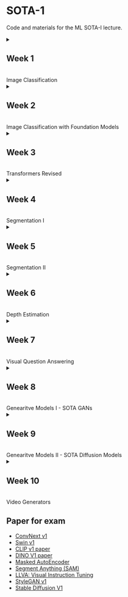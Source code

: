 # SOTA-1
Code and materials for the ML SOTA-I lecture.

<details>
<summary> <H2> Week 1 </H2><BR>
Image Classification
</summary>

* BOARD: [https://zoom-x.de/wb/doc/e0_IXOFrS7S3y4Q-Td-APA](https://zoom-x.de/wb/doc/e0_IXOFrS7S3y4Q-Td-APA)


### SotA Links + Materials
* [arxiv.org Preprints](https://arxiv.org/)
    * [Arxiv tag](https://arxivtag.com/)
    * [DL Monitor](https://deeplearn.org/)   
* [Scholar Inbox](https://www.scholar-inbox.com/)
* [AK on Twitter](https://twitter.com/_akhaliq)
* [Papers with Code](https://paperswithcode.com/sota)
* [Hugging Face](https://huggingface.co/models)
* [Zotero](https://www.zotero.org/)

### Image Classification
#### Benchmarks
* [ImageNet](https://paperswithcode.com/sota/image-classification-on-imagenet)
* [ImageNet100](https://paperswithcode.com/sota/image-classification-on-imagenet-100)
*  ...
  
#### Baseline Models
* ResNet
   * [paper](https://www.cv-foundation.org/openaccess/content_cvpr_2016/papers/He_Deep_Residual_Learning_CVPR_2016_paper.pdf)
   * [code](https://github.com/pytorch/vision/blob/main/torchvision/models/resnet.py)
* Transformer
   * [paper](https://openreview.net/pdf?id=YicbFdNTTy)
   * [code](https://github.com/lucidrains/vit-pytorch) 

#### SOTA CNN
* [ConvNext v2](https://openaccess.thecvf.com/content/CVPR2023/papers/Woo_ConvNeXt_V2_Co-Designing_and_Scaling_ConvNets_With_Masked_Autoencoders_CVPR_2023_paper.pdf)
   * [code](https://github.com/facebookresearch/ConvNeXt-V2)
   * [ConvNext v1](https://openaccess.thecvf.com/content/CVPR2022/papers/Liu_A_ConvNet_for_the_2020s_CVPR_2022_paper.pdf)

#### SOTA Transformer
* [Swin v2](https://openaccess.thecvf.com/content/CVPR2022/papers/Liu_Swin_Transformer_V2_Scaling_Up_Capacity_and_Resolution_CVPR_2022_paper.pdf)
   * [code](https://github.com/microsoft/Swin-Transformer)
   * [Swin v1](https://openaccess.thecvf.com/content/ICCV2021/papers/Liu_Swin_Transformer_Hierarchical_Vision_Transformer_Using_Shifted_Windows_ICCV_2021_paper.pdf)

</details>

<details>
<summary> <H2> Week 2 </H2><BR>
Image Classification with Foundation Models
</summary>

### Backbones
* [ConvNext v2](https://openaccess.thecvf.com/content/CVPR2023/papers/Woo_ConvNeXt_V2_Co-Designing_and_Scaling_ConvNets_With_Masked_Autoencoders_CVPR_2023_paper.pdf)
   * [code](https://github.com/facebookresearch/ConvNeXt-V2) 
* [Clipp V2](https://arxiv.org/pdf/2306.15658.pdf)
   * [code](https://github.com/UCSC-VLAA/CLIPA)
   * [CLIP v1 paper](https://arxiv.org/pdf/2103.00020.pdf)
* [Dino V2](https://arxiv.org/pdf/2304.07193.pdf)
   * [code](https://github.com/facebookresearch/dinov2)
   * [DINO V1 paper](https://arxiv.org/pdf/2104.14294.pdf)

### Self-Supervised 
* [Masked AutoEncoder](https://arxiv.org/pdf/2111.06377.pdf)

### SOTA FM Classification
* [Battle of the Backbones](https://openreview.net/pdf?id=1yOnfDpkVe)
   * [code](https://github.com/hsouri/Battle-of-the-Backbones)
* [ConvNet vs Transformer, Supervised vs CLIP: Beyond ImageNet Accuracy](https://arxiv.org/pdf/2311.09215.pdf)
   * [code](https://github.com/kirill-vish/Beyond-INet) 

</details>

<details>
<summary> <H2> Week 3 </H2><BR>
Transformers Revised
</summary>

### Background
* [Attetion is all you need](https://papers.neurips.cc/paper/7181-attention-is-all-you-need.pdf)
* [Why do LLMs attend the first token](https://arxiv.org/pdf/2504.02732)

### Group 1
* [Generating Long Sequences with Sparse Transformers](https://arxiv.org/abs/1904.10509)
* [Fast and Memory-Efficient Exact Attention with IO-Awareness](https://arxiv.org/abs/2205.14135)

### Group 2
* [Self-Attention with Relative Position Representations](https://arxiv.org/abs/1803.02155)
* [Layer Normalization](https://arxiv.org/abs/1607.06450)

</details>

<details>
<summary> <H2> Week 4 </H2><BR>
Segmentation I
</summary>

### Benchmarks
* [MS-COCO](https://paperswithcode.com/sota/instance-segmentation-on-coco)
     * [website](https://cocodataset.org/#home)
* [CityScapes](https://paperswithcode.com/sota/semantic-segmentation-on-cityscapes)
     * [website](https://www.cityscapes-dataset.com/dataset-overview/)

### Baseline Model
* [U-Net](https://arxiv.org/pdf/1505.04597v1.pdf)
     * [PyTorch Code](https://github.com/milesial/Pytorch-UNet)
     * [Annotated Code](https://nn.labml.ai/unet/index.html)

### SOTA
* [#1 MS-COCO: EVA: Exploring the Limits of Masked Visual Representation Learning at Scale](https://openaccess.thecvf.com/content/CVPR2023/papers/Fang_EVA_Exploring_the_Limits_of_Masked_Visual_Representation_Learning_at_CVPR_2023_paper.pdf)
     * [code](https://github.com/baaivision/EVA/tree/master/EVA-01)
* [#3 ScityScapes: InternImage: Exploring Large-Scale Vision Foundation Models with
Deformable Convolutions](https://openaccess.thecvf.com/content/CVPR2023/papers/Wang_InternImage_Exploring_Large-Scale_Vision_Foundation_Models_With_Deformable_Convolutions_CVPR_2023_paper.pdf)
     * [code](https://github.com/OpenGVLab/InternImage)


</details>
<details>
<summary> <H2> Week 5 </H2><BR>
Segmentation II
</summary>
   
### SOTA
* [Segment Anything (SAM)](https://arxiv.org/pdf/2304.02643.pdf)
     * [code](https://github.com/facebookresearch/segment-anything)
     * [Demo](https://segment-anything.com/demo)
     * [Colab Tutorial](https://colab.research.google.com/github/roboflow-ai/notebooks/blob/main/notebooks/how-to-segment-anything-with-sam.ipynb)    
* [Segment Everything Everywhere All at Once (SEEM)](https://openreview.net/pdf?id=UHBrWeFWlL)
     * [code](https://github.com/UX-Decoder/Segment-Everything-Everywhere-All-At-Once)
* [Segment Like Me (Slime)](https://arxiv.org/pdf/2309.03179.pdf)
     * [code](https://github.com/aliasgharkhani/SLiMe)
     * [Colab Demo](https://colab.research.google.com/drive/1fpKx6b2hQGEx1GK269vOw_sKeV9Rpnuj?usp=sharing)

</details>

<details>
<summary> <H2> Week 6 </H2><BR>
Depth Estimation 
</summary>
   
### Overview


### Benchmark Monocular
* [NYU-v2 leaderboard](https://paperswithcode.com/sota/monocular-depth-estimation-on-nyu-depth-v2)
* [NYU-v2 website](https://cs.nyu.edu/~fergus/datasets/nyu_depth_v2.html)

### SOTA Monocular
* [Depth Anything](https://arxiv.org/pdf/2401.10891v2.pdf)
   * [code](https://depth-anything.github.io/) 
* [UniDepth - CVPR '24 + NYU-v2 #1](https://arxiv.org/pdf/2403.18913v1.pdf)
   * [code](https://github.com/lpiccinelli-eth/unidepth)    

</details>
<details>

<summary> <H2> Week 7 </H2><BR>
 Visual Question Answering 
</summary>

### Benchmark
* [VQA v2](https://visualqa.org/)
   * [VQA paper](https://arxiv.org/pdf/1505.00468)
   * [VQU v2 paper](https://openaccess.thecvf.com/content_cvpr_2017/papers/Goyal_Making_the_v_CVPR_2017_paper.pdf)
   * [Papers with Coder Leaderboard](https://paperswithcode.com/sota/visual-question-answering-on-vqa-v2-test-dev)
 
### SOTA Paper
* [PALI: A JOINTLY-SCALED MULTILINGUAL LANGUAGE-IMAGE MODEL](https://openreview.net/pdf?id=mWVoBz4W0u)
   * [code](https://github.com/kyegomez/PALI) 
* [Image as a Foreign Language: BEiT Pretraining for All Vision and Vision-Language Tasks ](https://openaccess.thecvf.com/content/CVPR2023/papers/Wang_Image_as_a_Foreign_Language_BEiT_Pretraining_for_Vision_and_CVPR_2023_paper)
   * [code](https://github.com/microsoft/unilm/tree/master/beit3)
   * [BEiT v1](https://openreview.net/pdf?id=p-BhZSz59o4)
   * [BERT: Pre-training of Deep Bidirectional Transformers for Language Understanding](https://arxiv.org/pdf/1810.04805)
* [LLVA: Visual Instruction Tuning](https://arxiv.org/pdf/2304.08485)
   * [code](https://github.com/haotian-liu/LLaVA)
   * [Colab Demo](https://colab.research.google.com/drive/1qsl6cd2c8gGtEW1xV5io7S8NHh-Cp1TV?usp=sharing)


</details>

<details>
<summary> <H2> Week 8 </H2><BR>
Genearitve Models I - SOTA GANs 
</summary>

### Benchmark
* [ImageNet 512x512](https://paperswithcode.com/sota/image-generation-on-imagenet-512x512)
* [Flickr-Faces-HQ (FFHQ)](https://paperswithcode.com/sota/image-generation-on-ffhq-256-x-256)
   * [Website](https://github.com/NVlabs/ffhq-dataset) 
#### FID Score
* [Paper](https://proceedings.neurips.cc/paper_files/paper/2017/file/8a1d694707eb0fefe65871369074926d-Paper.pdf)
* [Problems with FID](https://openreview.net/pdf?id=mLG96UpmbYz)  

### GAN overview
* [2024 Overview paper](https://iopscience.iop.org/article/10.1088/2632-2153/ad1f77/pdf)
  
### GAN SOTA
* [StyleGAN v2](https://www.ecva.net/papers/eccv_2020/papers_ECCV/papers/123670171.pdf)
   * [code](https://github.com/EvgenyKashin/stylegan2-distillation)
   * [StyleGAN v1](https://arxiv.org/pdf/1812.04948)
* [SAN](https://arxiv.org/pdf/2301.12811v4)
   * [code](https://github.com/sony/san)

</details>

<details>
<summary> <H2> Week 9 </H2><BR>
Genearitve Models II - SOTA Diffusion Models
</summary>

### Benchmark (same as week 8)
* [ImageNet 512x512](https://paperswithcode.com/sota/image-generation-on-imagenet-512x512)
* [Flickr-Faces-HQ (FFHQ)](https://paperswithcode.com/sota/image-generation-on-ffhq-256-x-256)
   * [Website](https://github.com/NVlabs/ffhq-dataset) 

### Baseline
* [Original Paper: Denoising Diffusion Probabilistic Models](https://arxiv.org/pdf/2006.11239v2)
  
### Do we really need physical Diffusion ?
* [Cold Diffusion: Inverting Arbitrary Image Transforms Without Noise](https://openreview.net/pdf?id=slHNW9yRie0)
</details>
<details>
<summary> <H2> Week 10 </H2><BR>
Video Generators
</summary>

### "Baseline": Sora
* [OpenAI Sora Tech report](https://openai.com/index/video-generation-models-as-world-simulators/)
* [non-original Paper](https://arxiv.org/pdf/2402.17177)
* [demo video](https://www.youtube.com/watch?v=HK6y8DAPN_0) 

### Latte
* [Paper: Latte: Latent Diffusion Transformer for Video Generation](https://arxiv.org/pdf/2401.03048v1.pdf)
* [Code](https://github.com/Vchitect/Latte)
* [Demo](https://huggingface.co/spaces/kadirnar/Open-Sora)

### MORA
* [Paper](https://arxiv.org/pdf/2403.13248)
* [Code](https://github.com/lichao-sun/Mora)

</details>

## Paper for exam
* [ConvNext v1](https://openaccess.thecvf.com/content/CVPR2022/papers/Liu_A_ConvNet_for_the_2020s_CVPR_2022_paper.pdf)
* [Swin v1](https://openaccess.thecvf.com/content/ICCV2021/papers/Liu_Swin_Transformer_Hierarchical_Vision_Transformer_Using_Shifted_Windows_ICCV_2021_paper.pdf)
* [CLIP v1 paper](https://arxiv.org/pdf/2103.00020.pdf)
* [DINO V1 paper](https://arxiv.org/pdf/2104.14294.pdf)
* [Masked AutoEncoder](https://arxiv.org/pdf/2111.06377.pdf)
* [Segment Anything (SAM)](https://arxiv.org/pdf/2304.02643.pdf)
* [LLVA: Visual Instruction Tuning](https://arxiv.org/pdf/2304.08485)
* [StyleGAN v1](https://arxiv.org/pdf/1812.04948)
* [Stable Diffusion V1](https://openaccess.thecvf.com/content/CVPR2022/papers/Rombach_High-Resolution_Image_Synthesis_With_Latent_Diffusion_Models_CVPR_2022_paper.pdf)
